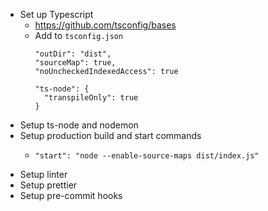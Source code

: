 - Set up Typescript
  - https://github.com/tsconfig/bases
  - Add to `tsconfig.json`
    ```
    "outDir": "dist",
    "sourceMap": true,
    "noUncheckedIndexedAccess": true
    ```
    ```
    "ts-node": {
      "transpileOnly": true
    }
    ```
- Setup ts-node and nodemon
- Setup production build and start commands
  - ```
    "start": "node --enable-source-maps dist/index.js"
    ```
- Setup linter
- Setup prettier
- Setup pre-commit hooks